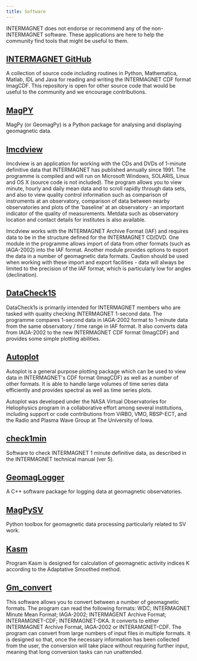 ```yaml
---
title: Software
---
```


<div class="alert alert-info" role="alert">
INTERMAGNET does not endorse or recommend any of the non-INTERMAGNET software. These applications are here to help the community find tools that might be useful to them.
</div>

## [INTERMAGNET GitHub](https://github.com/INTERMAGNET)

A collection of source code including routines in Python, Mathematica, Matlab, IDL and Java for reading and writing the INTERMAGNET CDF format ImagCDF. This repository is open for other source code that would be useful to the community and we encourage contributions.

## [MagPY](https://github.com/geomagpy/magpy)

MagPy (or GeomagPy) is a Python package for analysing and displaying geomagnetic data.

## [Imcdview](ftp://ftp.nmh.ac.uk/INTERMAGNET/software/CDViewer/)

Imcdview is an application for working with the CDs and DVDs of 1-minute definitive data that INTERMAGNET has published annually since 1991. The programme is compiled and will run on Microsoft Windows, SOLARIS, Linux and OS X (source code is not included). The program allows you to view minute, hourly and daily mean data and to scroll rapidly through data sets, and also to view quality control information such as comparison of instruments at an observatory, comparison of data between nearby observatories and plots of the 'baseline' at an observatory - an important indicator of the quality of measurements. Metdata such as observatory location and contact details for institutes is also available.

Imcdview works with the INTERMAGNET Archive Format (IAF) and requires data to be in the structure defined for the INTERMAGNET CD/DVD. One module in the programme allows import of data from other formats (such as IAGA-2002) into the IAF format. Another module provides options to export the data in a number of geomagnetic data formats. Caution should be used when working with these import and export facilities - data will always be limited to the precision of the IAF format, which is particularly low for angles (declination).

## [DataCheck1S](ftp://ftp.nmh.ac.uk/INTERMAGNET/software/DataCheck1s/)

DataCheck1s is primarily intended for INTERMAGNET members who are tasked with quality checking INTERMAGNET 1-second data. The programme compares 1-second data in IAGA-2002 format to 1-minute data from the same observatory / time range in IAF format. It also converts data from IAGA-2002 to the new INTERMAGNET CDF format (ImagCDF) and provides some simple plotting abilities.

## [Autoplot](http://autoplot.org/)

Autoplot is a general purpose plotting package which can be used to view data in INTERMAGNET's CDF format (ImagCDF) as well as a number of other formats. It is able to handle large volumes of time series data efficiently and provides spectral as well as time series plots.

Autoplot was developed under the NASA Virtual Observatories for Heliophysics program in a collaborative effort among several institutions, including support or code contributions from ViRBO, VMO, RBSP-ECT, and the Radio and Plasma Wave Group at The University of Iowa.

## [check1min](http://magneto.igf.edu.pl/soft/check1min/)

Software to check INTERMAGNET 1 minute definitive data, as described in the INTERMAGNET technical manual (ver 5).

## [GeomagLogger](https://gitext.gfz-potsdam.de/mors/GeomagLogger/)

A C++ software package for logging data at geomagnetic observatories.

## [MagPySV](https://github.com/gracecox/MagPySV)

Python toolbox for geomagnetic data processing particularly related to SV work.

## [Kasm](http://magneto.igf.edu.pl/soft/kasm/)

Program Kasm is designed for calculation of geomagnetic activity indices K according to the Adaptative Smoothed method.

## [Gm_convert](ftp://ftp.nmh.ac.uk/INTERMAGNET/software/gm_convert/)

This software allows you to convert between a number of geomagnetic formats. The program can read the following formats: WDC; INTERMAGNET Minute Mean Format; IAGA-2002; INTERMAGENT Archive Format; INTERAMGNET-CDF; INTERMAGNET-DKA. It converts to either INTERMAGNET Archive Format, IAGA-2002 or INTERAMGNET-CDF. The program can convert from large numbers of input files in multiple formats. It is designed so that, once the necessary information has been collected from the user, the conversion will take place without requiring further input, meaning that long conversion tasks can run unattended.